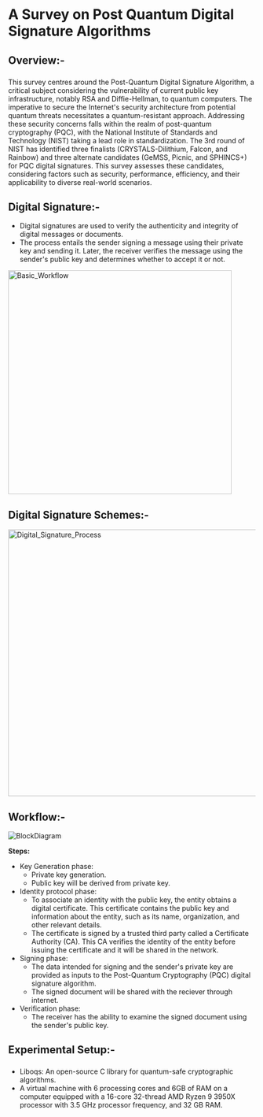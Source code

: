 <h1 align="left">A Survey on Post Quantum Digital Signature Algorithms</h1>

###

<h2 align="left">Overview:- </h2>

###
This survey centres around the Post-Quantum Digital Signature Algorithm, a critical subject considering the vulnerability of current public key infrastructure, notably RSA and Diffie-Hellman, to quantum computers. The imperative to secure the Internet's security architecture from potential quantum threats necessitates a quantum-resistant approach. Addressing these security concerns falls within the realm of post-quantum cryptography (PQC), with the National Institute of Standards and Technology (NIST) taking a lead role in standardization. The 3rd round of NIST has identified three finalists (CRYSTALS-Dilithium, Falcon, and Rainbow) and three alternate candidates (GeMSS, Picnic, and SPHINCS+) for PQC digital signatures. This survey assesses these candidates, considering factors such as security, performance, efficiency, and their applicability to diverse real-world scenarios.

<h2 align="left">Digital Signature:- </h2>

* Digital signatures are used to verify the authenticity and integrity of digital messages or documents.
* The process entails the sender signing a message using their private key and sending it. Later, the receiver verifies the message using the sender's public key and determines whether to accept it or not.
  
<img width="455" alt="Basic_Workflow" src="https://github.com/AmritaCSN/Rasha_Shajahan-A-Survey-on-Post-Quantum-Digital-Signature-Algorithms/assets/75829999/2531d577-4b21-434b-baf5-dd2e592e8bb3">

<h2 align="left">Digital Signature Schemes:- </h2>

<img width="542" alt="Digital_Signature_Process" src="https://github.com/AmritaCSN/Rasha_Shajahan-A-Survey-on-Post-Quantum-Digital-Signature-Algorithms/assets/75829999/97c1753e-6755-4ae6-bfbc-4de0e8a63bcd">


<h2 align="left">Workflow:- </h2>

![BlockDiagram](https://github.com/AmritaCSN/Rasha_Shajahan-A-Survey-on-Post-Quantum-Digital-Signature-Algorithms/assets/75829999/e0972f28-1042-4a20-98b8-d3dd1c64717e)

**Steps:**

* Key Generation phase:
  * Private key generation.
  * Public key will be derived from private key.
* Identity protocol phase:
    * To associate an identity with the public key, the entity obtains a digital certificate. This certificate contains the public key and information about the entity, such as its name, organization, and other relevant details.
    * The certificate is signed by a trusted third party called a Certificate Authority (CA). This CA verifies the identity of the entity before issuing the certificate and it will be shared in the network.
* Signing phase:
    * The data intended for signing and the sender's private key are provided as inputs to the Post-Quantum Cryptography (PQC) digital signature algorithm.
    * The signed document will be shared with the reciever through internet.
* Verification phase:
    * The receiver has the ability to examine the signed document using the sender's public key.
  
###
<h2 align="left">Experimental Setup:- </h2>

###
*	Liboqs: An open-source C library for quantum-safe cryptographic algorithms.
* A virtual machine with 6 processing cores and 6GB of RAM on a computer equipped with a 16-core 32-thread AMD Ryzen 9 3950X processor with 3.5 GHz processor frequency, and 32 GB RAM.
